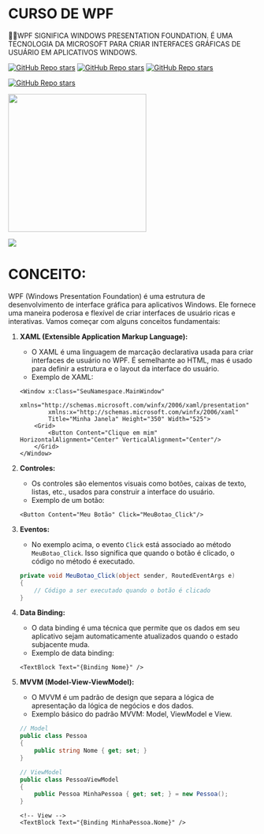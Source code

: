 # CURSO DE WPF
👨‍⚖️WPF SIGNIFICA WINDOWS PRESENTATION FOUNDATION. É UMA TECNOLOGIA DA MICROSOFT PARA CRIAR INTERFACES GRÁFICAS DE USUÁRIO EM APLICATIVOS WINDOWS.

[![GitHub Repo stars](https://img.shields.io/badge/VILHALVA-GITHUB-03A9F4?logo=github)](https://github.com/VILHALVA) 
[![GitHub Repo stars](https://img.shields.io/badge/VEJA%20OS-VIDEOS-03A9F4?logo=youtube)](https://www.youtube.com/@vilhalva100/search?query=WPF)
[![GitHub Repo stars](https://img.shields.io/badge/VEJA-DOCUMENTAÇÃO-03A9F4?logo=google)](https://docs.microsoft.com/pt-br/dotnet/desktop-wpf/) <br>

[![GitHub Repo stars](https://img.shields.io/badge/-PLAYLIST%20DO%20YOUTUBE-blueviolet)](https://youtube.com/playlist?list=PLih2KERbY1HHOOJ2C6FOrVXIwg4AZ-hk1&si=a-ana-M3MNpsbsHi)

<img src="https://www.euvic.com/wp-content/uploads/2021/05/7-dot-net-technologies.png" align="center" width="280"> <br>

![](https://i.imgur.com/waxVImv.png)

# CONCEITO:
WPF (Windows Presentation Foundation) é uma estrutura de desenvolvimento de interface gráfica para aplicativos Windows. Ele fornece uma maneira poderosa e flexível de criar interfaces de usuário ricas e interativas. Vamos começar com alguns conceitos fundamentais:

1. **XAML (Extensible Application Markup Language):**
   - O XAML é uma linguagem de marcação declarativa usada para criar interfaces de usuário no WPF. É semelhante ao HTML, mas é usado para definir a estrutura e o layout da interface do usuário.
   - Exemplo de XAML:

    ```xaml
    <Window x:Class="SeuNamespace.MainWindow"
            xmlns="http://schemas.microsoft.com/winfx/2006/xaml/presentation"
            xmlns:x="http://schemas.microsoft.com/winfx/2006/xaml"
            Title="Minha Janela" Height="350" Width="525">
        <Grid>
            <Button Content="Clique em mim" HorizontalAlignment="Center" VerticalAlignment="Center"/>
        </Grid>
    </Window>
    ```

2. **Controles:**
   - Os controles são elementos visuais como botões, caixas de texto, listas, etc., usados para construir a interface do usuário.
   - Exemplo de um botão:

    ```xaml
    <Button Content="Meu Botão" Click="MeuBotao_Click"/>
    ```

3. **Eventos:**
   - No exemplo acima, o evento `Click` está associado ao método `MeuBotao_Click`. Isso significa que quando o botão é clicado, o código no método é executado.

    ```csharp
    private void MeuBotao_Click(object sender, RoutedEventArgs e)
    {
        // Código a ser executado quando o botão é clicado
    }
    ```

4. **Data Binding:**
   - O data binding é uma técnica que permite que os dados em seu aplicativo sejam automaticamente atualizados quando o estado subjacente muda.
   - Exemplo de data binding:

    ```xaml
    <TextBlock Text="{Binding Nome}" />
    ```

5. **MVVM (Model-View-ViewModel):**
   - O MVVM é um padrão de design que separa a lógica de apresentação da lógica de negócios e dos dados.
   - Exemplo básico do padrão MVVM: Model, ViewModel e View.

    ```csharp
    // Model
    public class Pessoa
    {
        public string Nome { get; set; }
    }

    // ViewModel
    public class PessoaViewModel
    {
        public Pessoa MinhaPessoa { get; set; } = new Pessoa();
    }
    ```

    ```xaml
    <!-- View -->
    <TextBlock Text="{Binding MinhaPessoa.Nome}" />
    ```

